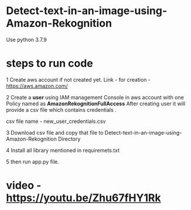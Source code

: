 # Detect-text-in-an-image-using-Amazon-Rekognition

Use python 3.7.9

# steps to run code

1 Create aws account if not created yet.
  Link - for creation - https://aws.amazon.com/
  
2 Create a **user** using IAM management Console in aws account with one Policy named as **AmazonRekognitionFullAccess**
  After creating user it will provide a csv file which contains credentials . 
  
  csv file name - new_user_credentials.csv
  
3 Download csv file and copy that file to Detect-text-in-an-image-using-Amazon-Rekognition Directory

4 Install all library mentioned in requiremets.txt

5 then run app.py file.


# video - https://youtu.be/Zhu67fHY1Rk
